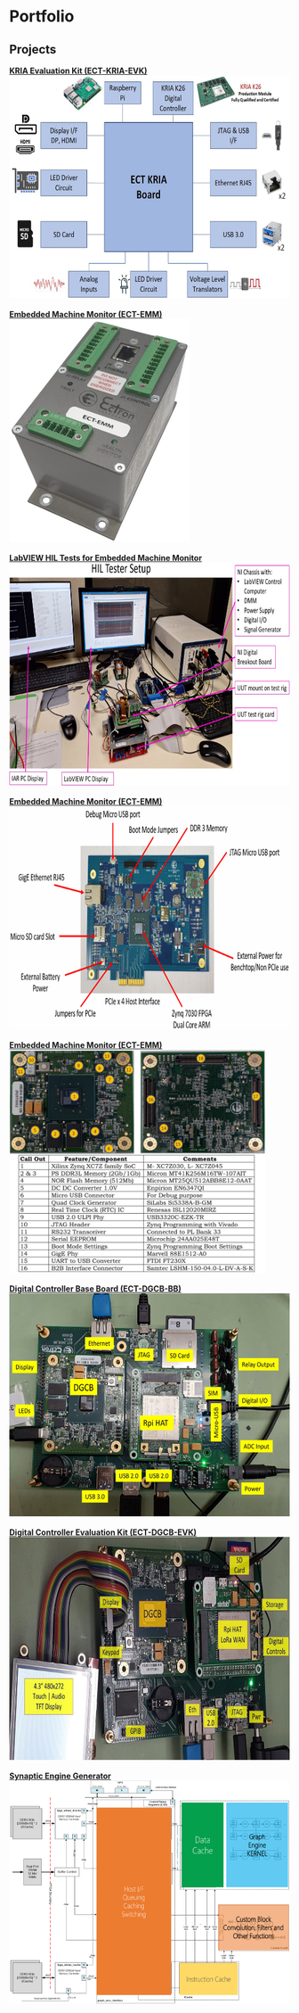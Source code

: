 # Portfolio

## Projects

<a href="2024-\KRIA Evaluation Kit (ECT-KRIA-EVK)\README.md">
  <b>KRIA Evaluation Kit (ECT-KRIA-EVK)</b><br>
  <img src="2024-\KRIA Evaluation Kit (ECT-KRIA-EVK)\00ECT-KRIA-EVK Board High Level Block Diagram.jpg" alt="ECT-KRIA-EVK" height="400"/>
</a><br><br>

<a href="2024-\Embedded Machine Monitor (ECT-EMM)\README.md">
  <b>Embedded Machine Monitor (ECT-EMM)</b><br>
  <img src="2024-\Embedded Machine Monitor (ECT-EMM)\00ECT-EMM Product.jpg" alt="ECT-EMM" height="400"/>
</a><br><br>

<a href="2024-\LabVIEW HIL Tests for Embedded Machine Monitor\README.md">
  <b>LabVIEW HIL Tests for Embedded Machine Monitor</b><br>
  <img src="2024-\LabVIEW HIL Tests for Embedded Machine Monitor\00LabVIEW HIL Tester Setup.jpg" alt="LabVIEW HIL for ECT-EMM" height="400"/>
</a><br><br>

<a href="2024-\Enhanced Ethernet Network Interface Card (EENIC)\README.md">
  <b>Embedded Machine Monitor (ECT-EMM)</b><br>
  <img src="2024-\Enhanced Ethernet Network Interface Card (EENIC)\0EENIC Board Components Explained.png" alt="EENIC" height="400"/>
</a><br><br>

<a href="2024-\Digital Controller Board (ECT-DGCB-3045)\README.md">
  <b>Embedded Machine Monitor (ECT-EMM)</b><br>
  <img src="2024-\Digital Controller Board (ECT-DGCB-3045)\01DGCB Board Photo with Components Call-outs.jpg" alt="ECT-DGCB-3045" height="400"/>
</a><br><br>

<a href="2024-\Digital Controller Base Board (ECT-DGCB-BB)\README.md">
  <b>Digital Controller Base Board (ECT-DGCB-BB)</b><br>
  <img src="2024-\Digital Controller Base Board (ECT-DGCB-BB)\01ECT-DGCB-BB Board Photo with Tags.jpg" alt="ECT-DGCB-BB" height="400"/>
</a><br><br>

<a href="2024-\Digital Controller Evaluation Kit (ECT-DGCB-EVK)\README.md">
  <b>Digital Controller Evaluation Kit (ECT-DGCB-EVK)</b><br>
  <img src="2024-\Digital Controller Evaluation Kit (ECT-DGCB-EVK)\0ECT-DGCB-EVK Board with Tags.jpg" alt="ECT-DGCB-EVK" height="400"/>
</a><br><br>

<a href="2024-\Synaptic Engine Generator\README.md">
  <b>Synaptic Engine Generator</b><br>
  <img src="2024-\Synaptic Engine Generator\00Synaptic Engine Generator FPGA Block Diagram.png" alt="Synaptic Engine Generator" height="400"/>
</a><br><br>